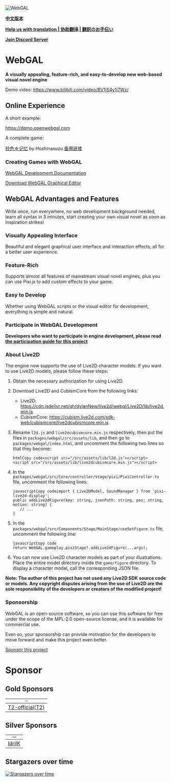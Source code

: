 ![WebGAL](https://user-images.githubusercontent.com/30483415/227242979-297ff392-f210-47ef-b0e9-d4788ddc8df0.png)

**[中文版本](/README.md)**

**[Help us with translation | 协助翻译 | 翻訳のお手伝い ](https://github.com/MakinoharaShoko/WebGAL/tree/dev/packages/webgal/src/translations)**

**[Join Discord Server](https://discord.gg/kPrQkJttJy)**

# WebGAL

**A visually appealing, feature-rich, and easy-to-develop new web-based visual novel engine**

Demo video: https://www.bilibili.com/video/BV1jS4y1i7Wz/

## Online Experience

A short example:

https://demo.openwebgal.com

A complete game:

[铃色☆记忆](http://hoshinasuzu.cn/) by Hoshinasuzu  [备用链接](http://hoshinasuzu.cc/)

### Creating Games with WebGAL

[WebGAL Development Documentation](https://docs.openwebgal.com/)

[Download WebGAL Graphical Editor](https://github.com/MakinoharaShoko/WebGAL_Terre/releases)

## WebGAL Advantages and Features

Write once, run everywhere, no web development background needed, learn all syntax in 3 minutes, start creating your own visual novel as soon as inspiration strikes!

### Visually Appealing Interface

Beautiful and elegant graphical user interface and interaction effects, all for a better user experience.

### Feature-Rich

Supports almost all features of mainstream visual novel engines, plus you can use Pixi.js to add custom effects to your game.

### Easy to Develop

Whether using WebGAL scripts or the visual editor for development, everything is simple and natural.

### Participate in WebGAL Development

**Developers who want to participate in engine development, please read [the participation guide for this project](https://docs.openwebgal.com/developers/)**

### About Live2D
The engine now supports the use of Live2D character models. If you want to use Live2D models, please follow these steps:

1. Obtain the necessary authorization for using Live2D.

2. Download Live2D and CubismCore from the following links:

   - Live2D: https://cdn.jsdelivr.net/gh/dylanNew/live2d/webgl/Live2D/lib/live2d.min.js
   - CubismCore: https://cubism.live2d.com/sdk-web/cubismcore/live2dcubismcore.min.js

3. Rename `l2d.js` and `live2dcubismcore.min.js` respectively, then put the files in `packages/webgal/src/assets/lib`, and then go to `packages/webgal/index.html`, and uncomment the following two lines so that they become:
   ```
   htmlCopy code<script src="/src/assets/lib/l2d.js"></script>
   <script src="/src/assets/lib/live2dcubismcore.min.js"></script>
   ```

4. In the `packages/webgal/src/Core/controller/stage/pixi/PixiController.ts` file, uncomment the following lines:

   ```
   javascriptCopy codeimport { Live2DModel, SoundManager } from 'pixi-live2d-display';
   public addLive2dFigure(key: string, jsonPath: string, pos: string, motion: string) {
      // ...
   }
   ```

5. In the `packages/webgal/src/Components/Stage/MainStage/useSetFigure.ts` file, uncomment the following line:

   ```
   javascriptCopy code
   return WebGAL.gameplay.pixiStage?.addLive2dFigure(...args);
   ```

6. You can now use Live2D character models as part of your illustrations. Place the entire model directory inside the `game/figure` directory. To display a character model, call the corresponding JSON file.

**Note: The author of this project has not used any Live2D SDK source code or models. Any copyright disputes arising from the use of Live2D are the sole responsibility of the developers or creators of the modified project!**

### Sponsorship

WebGAL is an open-source software, so you can use this software for free under the scope of the MPL-2.0 open-source license, and it is available for commercial use.

Even so, your sponsorship can provide motivation for the developers to move forward and make this project even better.

[Sponsor this project](https://docs.openwebgal.com/sponsor/)

# Sponsor

## Gold Sponsors

| <img src="https://avatars.githubusercontent.com/u/91712707?v=4" alt="T2" style="zoom:25%;" /> |
| ------------------------------------------------------------ |
| [T2-official(T2)](https://github.com/T2-official)            |

## Silver Sponsors
| <img src="https://avatars.githubusercontent.com/u/103700780?v=4" alt="IdrilK" style="zoom:25%;" /> |
| ------------------------------------------------------------ |
| [IdrilK](https://github.com/IdrilK)            |

## Stargazers over time

[![Stargazers over time](https://starchart.cc/MakinoharaShoko/WebGAL.svg)](https://starchart.cc/MakinoharaShoko/WebGAL)

